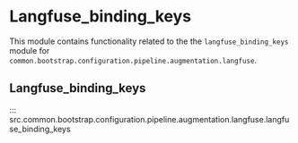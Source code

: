 # Langfuse_binding_keys

This module contains functionality related to the the `langfuse_binding_keys` module for `common.bootstrap.configuration.pipeline.augmentation.langfuse`.

## Langfuse_binding_keys

::: src.common.bootstrap.configuration.pipeline.augmentation.langfuse.langfuse_binding_keys

